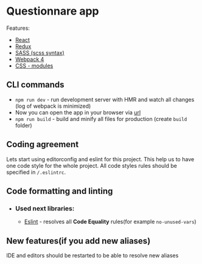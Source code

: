 # Questionnare app

Features:

- [React](https://facebook.github.io/react/)
- [Redux](http://redux.js.org/)
- [SASS (scss syntax)](http://sass-lang.com/)
- [Webpack 4](https://webpack.js.org/)
- [CSS - modules](https://github.com/css-modules/css-modules)

## CLI commands

- `npm run dev` - run development server with HMR and watch all changes (log of webpack is minimized)
- Now you can open the app in your browser via [url](http://localhost:8000/)
- `npm run build` - build and minify all files for production (create `build` folder)

## Coding agreement

Lets start using editorconfig and eslint for this project. This help us to have one code style for the whole project. All code styles rules should be specified in `/.eslintrc`.

## Code formatting and linting

- ### Used next libraries:

  - [Eslint](https://github.com/eslint/eslint) - resolves all **Code Equality** rules(for example `no-unused-vars`)

## New features(if you add new aliases)

IDE and editors should be restarted to be able to resolve new aliases
